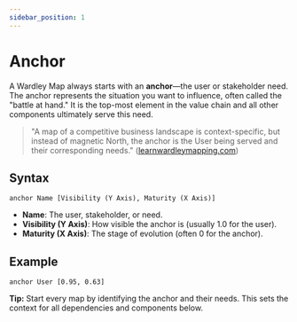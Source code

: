 ```yaml
---
sidebar_position: 1
---
```


# Anchor

A Wardley Map always starts with an **anchor**—the user or stakeholder need. The anchor represents the situation you want to influence, often called the "battle at hand." It is the top-most element in the value chain and all other components ultimately serve this need.

> "A map of a competitive business landscape is context-specific, but instead of magnetic North, the anchor is the User being served and their corresponding needs." ([learnwardleymapping.com](https://learnwardleymapping.com/landscape/))

## Syntax

```text
anchor Name [Visibility (Y Axis), Maturity (X Axis)]
```

- **Name**: The user, stakeholder, or need.
- **Visibility (Y Axis)**: How visible the anchor is (usually 1.0 for the user).
- **Maturity (X Axis)**: The stage of evolution (often 0 for the anchor).

## Example

```text
anchor User [0.95, 0.63]
```

**Tip:** Start every map by identifying the anchor and their needs. This sets the context for all dependencies and components below.
